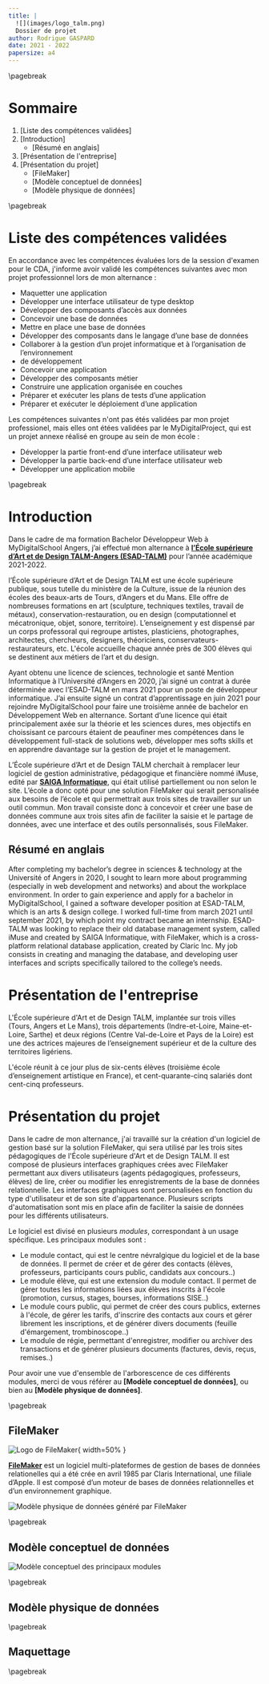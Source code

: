 ```yaml
---
title: |
  ![](images/logo_talm.png)
  Dossier de projet
author: Rodrigue GASPARD
date: 2021 - 2022
papersize: a4
---
```


\pagebreak

# Sommaire
1.  [Liste des compétences validées]
2.  [Introduction]
    * [Résumé en anglais]
3. [Présentation de l'entreprise]
4. [Présentation du projet]
    * [FileMaker]
    * [Modèle conceptuel de données]
    * [Modèle physique de données]

\pagebreak

# Liste des compétences validées

En accordance avec les compétences évaluées lors de la session d'examen pour le CDA, j'informe avoir validé les compétences suivantes avec mon projet professionnel lors de mon alternance :

* Maquetter une application 
* Développer une interface utilisateur de type desktop 
* Développer des composants d’accès aux données 
* Concevoir une base de données 
* Mettre en place une base de données 
* Développer des composants dans le langage d’une base de données 
* Collaborer à la gestion d’un projet informatique et à l’organisation de l’environnement 
* de développement 
* Concevoir une application 
* Développer des composants métier 
* Construire une application organisée en couches 
* Préparer et exécuter les plans de tests d’une application 
* Préparer et exécuter le déploiement d’une application 

Les compétences suivantes n'ont pas étés validées par mon projet professionel, mais elles ont étées validées par le MyDigitalProject, qui est un projet annexe réalisé en groupe au sein de mon école :

* Développer la partie front-end d’une interface utilisateur web 
* Développer la partie back-end d’une interface utilisateur web 
* Développer une application mobile 

\pagebreak

# Introduction
Dans le cadre de ma formation Bachelor Développeur Web à MyDigitalSchool Angers, j’ai effectué mon alternance à __[l’École supérieure d’Art et de Design TALM-Angers (ESAD-TALM)](https://esad-talm.fr/)__ pour l’année académique 2021-2022.

l’École supérieure d’Art et de Design TALM est une école supérieure publique, sous tutelle du ministère de la Culture, issue de la réunion des écoles des beaux-arts de Tours, d’Angers et du Mans.
Elle offre de nombreuses formations en art (sculpture, techniques textiles, travail de métaux), conservation-restauration, ou en design (computationnel et mécatronique, objet, sonore, territoire).
L’enseignement y est dispensé par un corps professoral qui regroupe artistes, plasticiens, photographes, architectes, chercheurs, designers, théoriciens, conservateurs-restaurateurs, etc. 
L'école accueille chaque année près de 300 élèves qui se destinent aux métiers de l’art et du design.

Ayant obtenu une licence de sciences, technologie et santé Mention Informatique à l’Université d’Angers en 2020, j’ai signé un contrat à durée déterminée avec l’ESAD-TALM en mars 2021 pour un poste de développeur informatique.
J’ai ensuite signé un contrat d’apprentissage en juin 2021 pour rejoindre MyDigitalSchool pour faire une troisième année de bachelor en Développement Web en alternance. 
Sortant d’une licence qui était principalement axée sur la théorie et les sciences dures, mes objectifs en choissisant ce parcours étaient de peaufiner mes compétences dans le développement full-stack de solutions web, développer mes softs skills et en apprendre davantage sur la gestion de projet et le management.

L’École supérieure d’Art et de Design TALM cherchait à remplacer leur logiciel de gestion administrative, pédagogique et financière nommé iMuse, edité par __[SAIGA Informatique](https://www.saiga.fr/)__, qui était utilisé partiellement ou non selon le site. L’école a donc opté pour une solution FileMaker qui serait personalisée aux besoins de l’école et qui permettrait aux trois sites de travailler sur un outil commun.
Mon travail consiste donc à concevoir et créer une base de données commune aux trois sites afin de faciliter la saisie et le partage de données, avec une interface et des outils personnalisés, sous FileMaker.

## Résumé en anglais
After completing my bachelor’s degree in sciences & technology at the Université of Angers in 2020, I sought to learn more about programming (especially in web development and networks) and about the workplace environment. 
In order to gain experience and apply for a bachelor in MyDigitalSchool, I gained a software developer position at ESAD-TALM, which is an arts & design college. 
I worked full-time from march 2021 until september 2021, by which point my contract became an internship.
ESAD-TALM was looking to replace their old database management system, called iMuse and created by SAIGA Informatique, with FileMaker, which is a cross-platform relational database application, created by Claric Inc.
My job consists in creating and managing the database, and developing user interfaces and scripts specifically tailored to the college’s needs.

# Présentation de l'entreprise

L'École supérieure d'Art et de Design TALM, implantée sur trois villes (Tours, Angers et Le Mans), trois départements (Indre-et-Loire, Maine-et-Loire, Sarthe) et deux régions (Centre Val-de-Loire et Pays de la Loire) est une des actrices majeures de l’enseignement supérieur et de la culture des territoires ligériens.

L'école réunit à ce jour plus de six-cents élèves (troisième école d’enseignement artistique en France), et cent-quarante-cinq salariés dont cent-cinq professeurs.


# Présentation du projet

Dans le cadre de mon alternance, j'ai travaillé sur la création d'un logiciel de gestion basé sur la solution FileMaker, qui sera utilisé par les trois sites pédagogiques de l'École supérieure d'Art et de Design TALM.
Il est composé de plusieurs interfaces graphiques crées avec FileMaker permettant aux divers utilisateurs (agents pédagogiques, professeurs, élèves) de lire, créer ou modifier les enregistrements de la base de données relationnelle.
Les interfaces graphiques sont personalisées en fonction du type d'utilisateur et de son site d'appartenance.
Plusieurs scripts d'automatisation sont mis en place afin de faciliter la saisie de données pour les différents utilisateurs.

Le logiciel est divisé en plusieurs *modules*, correspondant à un usage spécifique.
Les principaux modules sont :

* Le module contact, qui est le centre névralgique du logiciel et de la base de données. Il permet de créer et de gérer des contacts (élèves, professeurs, participants cours public, candidats aux concours..)
* Le module élève, qui est une extension du module contact. Il permet de gérer toutes les informations liées aux élèves inscrits à l'école (promotion, cursus, stages, bourses, informations SISE..)
* Le module cours public, qui permet de créer des cours publics, externes à l'école, de gérer les tarifs, d'inscrire des contacts aux cours et gérer librement les inscriptions, et de générer divers documents (feuille d'émargement, trombinoscope..) 
* Le module de régie, permettant d'enregistrer, modifier ou archiver des transactions et de générer plusieurs documents (factures, devis, reçus, remises..)

Pour avoir une vue d'ensemble de l'arborescence de ces différents modules, merci de vous référer au __[Modèle conceptuel de données]__, ou bien au __[Modèle physique de données]__.

\pagebreak

## FileMaker

![Logo de FileMaker](images/FileMaker_Inc_logo.png){ width=50% }

__[FileMaker](https://www.claris.com/fr/)__ est un logiciel multi-plateformes de gestion de bases de données relationelles qui a été crée en avril 1985 par Claris International, une filiale d’Apple.
Il est composé d’un moteur de bases de données relationnelles et d’un environnement graphique.

![Modèle physique de données généré par FileMaker](images/tables_filemaker.png)

\pagebreak

## Modèle conceptuel de données

![Modèle conceptuel des principaux modules](images/mcd.png)

\pagebreak

## Modèle physique de données

\pagebreak

## Maquettage

\pagebreak
